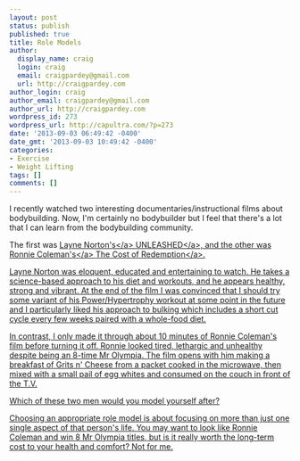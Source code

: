 ```yaml
---
layout: post
status: publish
published: true
title: Role Models
author:
  display_name: craig
  login: craig
  email: craigpardey@gmail.com
  url: http://craigpardey.com
author_login: craig
author_email: craigpardey@gmail.com
author_url: http://craigpardey.com
wordpress_id: 273
wordpress_url: http://capultra.com/?p=273
date: '2013-09-03 06:49:42 -0400'
date_gmt: '2013-09-03 10:49:42 -0400'
categories:
- Exercise
- Weight Lifting
tags: []
comments: []
---
```

<p>I recently watched two interesting documentaries&#47;instructional films about bodybuilding.  Now, I'm certainly no bodybuilder but I feel that there's a lot that I can learn from the bodybuilding community.</p>
<p>The first was <a href="http:&#47;&#47;www.biolayne.com&#47;">Layne Norton's<&#47;a> <a href="http:&#47;&#47;www.amazon.com&#47;Layne-Norton-Unleashed&#47;dp&#47;B002T4KXG6">UNLEASHED<&#47;a>, and the other was <a href="http:&#47;&#47;en.wikipedia.org&#47;wiki&#47;Ronnie_Coleman">Ronnie Coleman's<&#47;a> <a href="http:&#47;&#47;www.amazon.com&#47;Ronnie-Coleman-The-Cost-Redemption&#47;dp&#47;B000B6KRCE">The Cost of Redemption<&#47;a>.</p>
<p>Layne Norton was eloquent, educated and entertaining to watch.  He takes a science-based approach to his diet and workouts, and he appears healthy, strong and vibrant.  At the end of the film I was convinced that I should try some variant of his Power&#47;Hypertrophy workout at some point in the future and I particularly liked his approach to bulking which includes a short cut cycle every few weeks paired with a whole-food diet.</p>
<p>In contrast, I only made it through about 10 minutes of Ronnie Coleman's film before turning it off.  Ronnie looked tired, lethargic and unhealthy despite being an 8-time Mr Olympia.  The film opens with him making a breakfast of Grits n' Cheese from a packet cooked in the microwave, then mixed with a small pail of egg whites and consumed on the couch in front of the T.V.</p>
<p>Which of these two men would you model yourself after?</p>
<p>Choosing an appropriate role model is about focusing on more than just one single aspect of that person's life.  You may want to look like Ronnie Coleman and win 8 Mr Olympia titles, but is it really worth the long-term cost to your health and comfort?  Not for me.</p>
